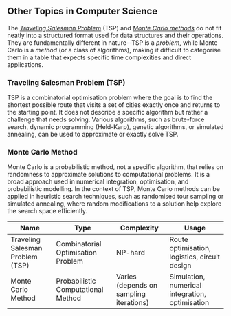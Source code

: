 
## Other Topics in Computer Science

The *[Traveling Salesman Problem](./salesman/)* (TSP) and
*[Monte Carlo methods](./monte/)* do not fit neatly into a structured format used for
data structures and their operations. They are fundamentally different in nature--TSP
is a *problem*, while Monte Carlo is a *method* (or a class of algorithms), making it
difficult to categorise them in a table that expects specific time complexities and
direct applications.


### Traveling Salesman Problem (TSP)

TSP is a combinatorial optimisation problem where the goal is to find the shortest possible
route that visits a set of cities exactly once and returns to the starting point. It does
not describe a specific algorithm but rather a challenge that needs solving. Various algorithms,
such as brute-force search, dynamic programming (Held-Karp), genetic algorithms, or simulated
annealing, can be used to approximate or exactly solve TSP.


### Monte Carlo Method

Monte Carlo is a probabilistic method, not a specific algorithm, that relies on randomness to
approximate solutions to computational problems. It is a broad approach used in numerical
integration, optimisation, and probabilistic modelling. In the context of TSP, Monte Carlo
methods can be applied in heuristic search techniques, such as randomised tour sampling or
simulated annealing, where random modifications to a solution help explore the search space
efficiently.

| Name  | Type   | Complexity    | Usage  |
|--|--|--|--|
| Traveling Salesman Problem (TSP) | Combinatorial Optimisation Problem | NP-hard | Route optimisation, logistics, circuit design |
| Monte Carlo Method | Probabilistic Computational Method | Varies (depends on sampling iterations) | Simulation, numerical integration, optimisation |
